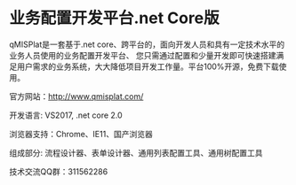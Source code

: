 # 业务配置开发平台.net Core版

qMISPlat是一套基于.net core、跨平台的，面向开发人员和具有一定技术水平的业务人员使用的业务配置开发平台、 您只需通过配置和少量开发即可快速搭建满足用户需求的业务系统，大大降低项目开发工作量。平台100%开源，免费下载使用。

官方网站：http://www.qmisplat.com/

开发语言: VS2017, .net core 2.0 

浏览器支持：Chrome、IE11、国产浏览器

组成部分: 流程设计器、表单设计器、通用列表配置工具、通用树配置工具

技术交流QQ群：311562286